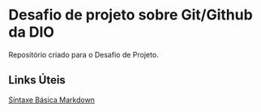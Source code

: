 #  Desafio de projeto sobre Git/Github da DIO
Repositório criado para o Desafio de Projeto.

## Links Úteis
[Síntaxe Básica Markdown](https://www.markdownguide.org/basic-syntax/)
